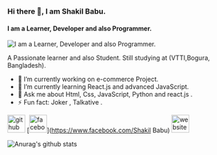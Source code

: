 ### Hi there 👋, I am Shakil Babu.
#### I am a Learner, Developer and also Programmer.
![I am a Learner, Developer and also Programmer.](https://github.com/Shakil-Babu/img/blob/master/Untitled%20Design.jpg)

A Passionate learner and also Student. Still studying at (VTTI,Bogura, Bangladesh).

- 🔭 I’m currently working on e-commerce Project. 
- 🌱 I’m currently learning React.js and advanced JavaScript. 
- 💬 Ask me about Html, Css, JavaScript, Python and react.js . 
- ⚡ Fun fact: Joker  , Talkative . 


[<img src='https://cdn.jsdelivr.net/npm/simple-icons@3.0.1/icons/github.svg' alt='github' height='40'>](https://github.com/Shakil-Babu)  [<img src='https://cdn.jsdelivr.net/npm/simple-icons@3.0.1/icons/facebook.svg' alt='facebook' height='40'>](https://www.facebook.com/Shakil Babu)  [<img src='https://cdn.jsdelivr.net/npm/simple-icons@3.0.1/icons/icloud.svg' alt='website' height='40'>](https://www.shakilbabu.xyz)  


![Anurag's github stats](https://github-readme-stats.vercel.app/api?username=Shakil-Babu&theme=highcontrast&show_icons=true)

